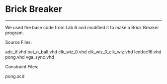 # Brick Breaker
___
We used the base code from Lab 6 and modified it to make a Brick Breaker program.

Source Files:

adc_if.vhd
bat_n_ball.vhd
clk_wiz_0.vhd
clk_wiz_0_clk_wiz.vhd
leddec16.vhd
pong.vhd
vga_sync.vhd

Constraint Files:

pong.xcd

